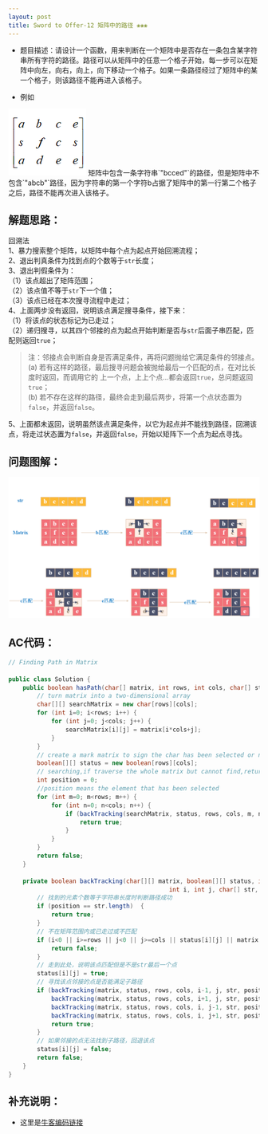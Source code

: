 ```yaml
---
layout: post
title: Sword to Offer-12 矩阵中的路径 ❀❀❀
---
```


* 题目描述：请设计一个函数，用来判断在一个矩阵中是否存在一条包含某字符串所有字符的路径。路径可以从矩阵中的任意一个格子开始，每一步可以在矩阵中向左，向右，向上，向下移动一个格子。如果一条路径经过了矩阵中的某一个格子，则该路径不能再进入该格子。 

* 例如  
<img src="/assets/img/blog/sword-offer-12_example.png">
矩阵中包含一条字符串`"bcced"`的路径，但是矩阵中不包含`"abcb"`路径，因为字符串的第一个字符b占据了矩阵中的第一行第二个格子之后，路径不能再次进入该格子。


## 解题思路：

回溯法  
1、暴力搜索整个矩阵，以矩阵中每个点为起点开始回溯流程；  
2、退出判真条件为找到点的个数等于`str`长度；  
3、退出判假条件为：  
（1）该点超出了矩阵范围；  
（2）该点值不等于`str`下一个值；    
（3）该点已经在本次搜寻流程中走过；  
4、上面两步没有返回，说明该点满足搜寻条件，接下来：  
（1）将该点的状态标记为已走过；  
（2）递归搜寻，以其四个邻接的点为起点开始判断是否与`str`后面子串匹配，匹配则返回`true`；  
>注：邻接点会判断自身是否满足条件，再将问题抛给它满足条件的邻接点。  
>(a) 若有这样的路径，最后搜寻问题会被抛给最后一个匹配的点，在对比长度时返回，而调用它的
>上一个点，上上个点...都会返回`true`，总问题返回`true`；  
>(b) 若不存在这样的路径，最终会走到最后两步，将第一个点状态置为`false`，并返回`false`。  

5、上面都未返回，说明虽然该点满足条件，以它为起点并不能找到路径，回溯该点，将走过状态置为`false`，并返回`false`，开始以矩阵下一个点为起点寻找。  


## 问题图解：  
  

<center>
    <img src="/assets/img/blog/sword-offer-12.png">
</center>

## AC代码：

```java
// Finding Path in Matrix

public class Solution {
    public boolean hasPath(char[] matrix, int rows, int cols, char[] str) {
        // turn matrix into a two-dimensional array
        char[][] searchMatrix = new char[rows][cols];
        for (int i=0; i<rows; i++) {
            for (int j=0; j<cols; j++) {
                searchMatrix[i][j] = matrix[i*cols+j];
            }
        }
        // create a mark matrix to sign the char has been selected or not
        boolean[][] status = new boolean[rows][cols];
        // searching,if traverse the whole matrix but cannot find,return false
        int position = 0; 
        //position means the element that has been selected
        for (int m=0; m<rows; m++) {
            for (int n=0; n<cols; n++) {
                if (backTracking(searchMatrix, status, rows, cols, m, n, str, position)) {
                    return true;
                }
            }
        }
        return false;
    }
    
    private boolean backTracking(char[][] matrix, boolean[][] status, int rows, int cols, 
                                             int i, int j, char[] str, int position) {
        // 找到的元素个数等于字符串长度时判断路径成功
        if (position == str.length)  { 
            return true;
        }
        // 不在矩阵范围内或已走过或不匹配
        if (i<0 || i>=rows || j<0 || j>=cols || status[i][j] || matrix[i][j]!=str[position]) {
            return false;
        }
        // 走到此处，说明该点匹配但是不是str最后一个点
        status[i][j] = true;
        // 寻找该点邻接的点是否能满足子路径
        if (backTracking(matrix, status, rows, cols, i-1, j, str, position+1)||
            backTracking(matrix, status, rows, cols, i+1, j, str, position+1)||
            backTracking(matrix, status, rows, cols, i, j-1, str, position+1)||
            backTracking(matrix, status, rows, cols, i, j+1, str, position+1)) {
            return true;
        }
        // 如果邻接的点无法找到子路径，回退该点
        status[i][j] = false;
        return false;
    }
}
```

## 补充说明：

* 这里是[牛客编码链接](https://www.nowcoder.com/practice/c61c6999eecb4b8f88a98f66b273a3cc?tpId=13&tqId=11218&tPage=4&rp=1&ru=%2Fta%2Fcoding-interviews&qru=%2Fta%2Fcoding-interviews%2Fquestion-ranking)